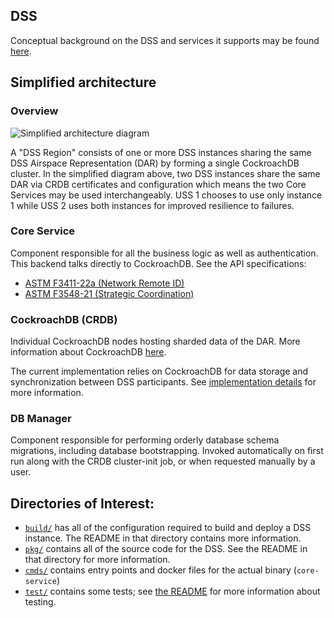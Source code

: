 
## DSS

Conceptual background on the DSS and services it supports may be found [here](./concepts.md).

## Simplified architecture

### Overview
![Simplified architecture diagram](./assets/generated/simple_architecture.png)

A "DSS Region" consists of one or more DSS instances sharing the same
DSS Airspace Representation (DAR) by forming a single CockroachDB
cluster.  In the simplified diagram above, two DSS instances share the
same DAR via CRDB certificates and configuration which means the two
Core Services may be used interchangeably.  USS 1 chooses to use only
instance 1 while USS 2 uses both instances for improved resilience to
failures.

### Core Service

Component responsible for all the business logic as well as
authentication. This backend talks directly to CockroachDB.
See the API specifications:
- [ASTM F3411-22a (Network Remote ID)](interfaces/brutm/remoteid)
- [ASTM F3548-21 (Strategic Coordination)](interfaces/brutm/utm)

### CockroachDB (CRDB)

Individual CockroachDB nodes hosting sharded data of the DAR. More information about CockroachDB
[here](https://www.cockroachlabs.com/docs/stable/architecture/overview.html).

The current implementation relies on CockroachDB for data storage and synchronization
between DSS participants. See [implementation details](implementation_details.md) for
more information.

### DB Manager

Component responsible for performing orderly database schema migrations, including database bootstrapping. Invoked automatically on first run along with the CRDB cluster-init job, or when requested manually by a user.

## Directories of Interest:
*   [`build/`](build) has all of the configuration required to build and
    deploy a DSS instance. The README in that directory contains more
    information.
*   [`pkg/`](pkg) contains all of the source code for the DSS. See the
    README in that directory for more information.
*   [`cmds/`](cmds) contains entry points and docker files for the
    actual binary (`core-service`)
*   [`test/`](test) contains some tests; see [the README](test/README.md)
    for more information about testing.
